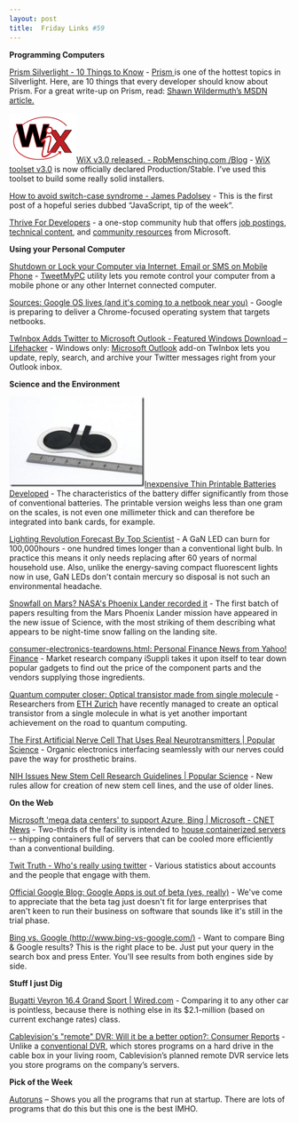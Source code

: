 ```yaml
---
layout: post
title:  Friday Links #59
---
```

**Programming Computers**

[Prism Silverlight - 10 Things to Know](http://www.sparklingclient.com/prism-silverlight/) - [Prism ](http://compositewpf.codeplex.com/)is one of the hottest topics in Silverlight. Here, are 10 things that every developer should know about Prism. For a great write-up on Prism, read: [Shawn Wildermuth’s MSDN article.](http://msdn.microsoft.com/en-us/magazine/dd943055.aspx)

![logo](/cdn/images/blog/FridayLinks59_D815/logo.gif)[WiX v3.0 released. - RobMensching.com /Blog](http://robmensching.com/blog/posts/2009/7/4/WiX-v3.0-released) - [WiX toolset v3.0](http://wix.sourceforge.net/) is now officially declared Production/Stable. I’ve used this toolset to build some really solid installers.

[How to avoid switch-case syndrome - James Padolsey](http://james.padolsey.com/javascript/how-to-avoid-switch-case-syndrome/) - This is the first post of a hopeful series dubbed “JavaScript, tip of the week“.

[Thrive For Developers](http://www.microsoft.com/click/thrivedev/default.aspx) - a one-stop community hub that offers [job postings](http://www.microsoft.com/click/thrivedev/Advance/TrainingCert/), [technical content](http://www.microsoft.com/click/thrivedev/Enhance/WebDevelopment/), and [community resources](http://www.msdnevents.com/thrivedev/) from Microsoft.

**Using your Personal Computer**

[Shutdown or Lock your Computer via Internet, Email or SMS on Mobile Phone](http://www.labnol.org/software/control-computer-with-email-or-sms/9229/) - [TweetMyPC](http://tweetmypc.codeplex.com/) utility lets you remote control your computer from a mobile phone or any other Internet connected computer. 

[Sources: Google OS lives (and it's coming to a netbook near you)](http://arstechnica.com/web/news/2009/07/google-chrome-os-lives-and-is-coming-to-a-netbook-near-you.ars) - Google is preparing to deliver a Chrome-focused operating system that targets netbooks.

[TwInbox Adds Twitter to Microsoft Outlook - Featured Windows Download – Lifehacker](http://lifehacker.com/5312093/twinbox-adds-twitter-to-microsoft-outlook) - Windows only: [Microsoft Outlook](http://lifehacker.com/tag/microsoft-outlook/) add-on TwInbox lets you update, reply, search, and archive your Twitter messages right from your Outlook inbox.

**Science and the Environment**

![090702080358](/cdn/images/blog/FridayLinks59_D815/090702080358.jpg)[Inexpensive Thin Printable Batteries Developed](http://www.sciencedaily.com/releases/2009/07/090702080358.htm) - The characteristics of the battery differ significantly from those of conventional batteries. The printable version weighs less than one gram on the scales, is not even one millimeter thick and can therefore be integrated into bank cards, for example. 

[Lighting Revolution Forecast By Top Scientist](http://www.sciencedaily.com/releases/2009/07/090702080116.htm) - A GaN LED can burn for 100,000hours - one hundred times longer than a conventional light bulb. In practice this means it only needs replacing after 60 years of normal household use. Also, unlike the energy-saving compact fluorescent lights now in use, GaN LEDs don't contain mercury so disposal is not such an environmental headache.

[Snowfall on Mars? NASA's Phoenix Lander recorded it](http://arstechnica.com/science/news/2009/07/phoenix-lander-observed-snow-falling-on-mars.ars) - The first batch of papers resulting from the Mars Phoenix Lander mission have appeared in the new issue of Science, with the most striking of them describing what appears to be night-time snow falling on the landing site.

[consumer-electronics-teardowns.html: Personal Finance News from Yahoo! Finance](http://finance.yahoo.com/family-home/article/107263/consumer-electronics-teardowns.html;_ylt=AlEng_Jxb3d9Vl5eU4WcjfBO7sMF) - Market research company iSuppli takes it upon itself to tear down popular gadgets to find out the price of the component parts and the vendors supplying those ingredients.

[Quantum computer closer: Optical transistor made from single molecule](http://www.gizmag.com/optical-transistor-made-from-single-molecule/12157/) - Researchers from [ETH Zurich](http://www.ethz.ch/index_EN) have recently managed to create an optical transistor from a single molecule in what is yet another important achievement on the road to quantum computing.

[The First Artificial Nerve Cell That Uses Real Neurotransmitters | Popular Science](http://www.popsci.com/scitech/article/2009-07/swedish-scientists-create-robotic-nerve-cell) - Organic electronics interfacing seamlessly with our nerves could pave the way for prosthetic brains.

[NIH Issues New Stem Cell Research Guidelines | Popular Science](http://www.popsci.com/scitech/article/2009-07/nih-issues-new-stem-cell-research-guidelines) - New rules allow for creation of new stem cell lines, and the use of older lines.

**On the Web**

[Microsoft 'mega data centers' to support Azure, Bing | Microsoft - CNET News](http://news.cnet.com/8301-10805_3-10277976-75.html?part=rss&subj=news&tag=2547-1_3-0-5) - Two-thirds of the facility is intended to [house containerized servers](http://news.cnet.com/8301-13860_3-10020902-56.html) -- shipping containers full of servers that can be cooled more efficiently than a conventional building.

[Twit Truth - Who's really using twitter](http://twittruth.com/) - Various statistics about accounts and the people that engage with them.

[Official Google Blog: Google Apps is out of beta (yes, really)](http://googleblog.blogspot.com/2009/07/google-apps-is-out-of-beta-yes-really.html) - We've come to appreciate that the beta tag just doesn't fit for large enterprises that aren't keen to run their business on software that sounds like it's still in the trial phase.

[Bing vs. Google (http://www.bing-vs-google.com/)](http://www.bing-vs-google.com/) - Want to compare Bing & Google results? This is the right place to be. Just put your query in the search box and press Enter. You'll see results from both engines side by side.

**Stuff I just Dig**

[Bugatti Veyron 16.4 Grand Sport | Wired.com](http://www.wired.com/reviews/product/pr_veyron_convertible) - Comparing it to any other car is pointless, because there is nothing else in its $2.1-million (based on current exchange rates) class.

[Cablevision's "remote" DVR: Will it be a better option?: Consumer Reports](http://blogs.consumerreports.org/electronics/2009/07/the-supreme-courts-recent-decision-link-not-to-hear-a-final-appeal-by-broadcasters-and-movie-studios-seeking-to-block-ca.html) - Unlike a [conventional DVR](http://www.optimum.com/io/dvr/index.jsp), which stores programs on a hard drive in the cable box in your living room, Cablevision’s planned remote DVR service lets you store programs on the company’s servers.

**Pick of the Week**

[Autoruns](http://technet.microsoft.com/en-us/sysinternals/bb963902.aspx) – Shows you all the programs that run at startup. There are lots of programs that do this but this one is the best IMHO.
